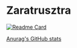 # Zaratrusztra
<!-- [![Anurag's GitHub stats](https://github-readme-stats.vercel.app/api?username=Zaratrusztra)](https://github.com/Zaratrusztra/github-readme-stats) -->
[![Readme Card](https://github-readme-stats.vercel.app/api/pin/?username=Zaratrusztra&repo=github-readme-stats)](https://github.com/anuraghazra/github-readme-stats)

[Anurag's GitHub stats](https://github-readme-stats.vercel.app/api?username=Zaratrusztra&show_icons=true&theme=radical)
